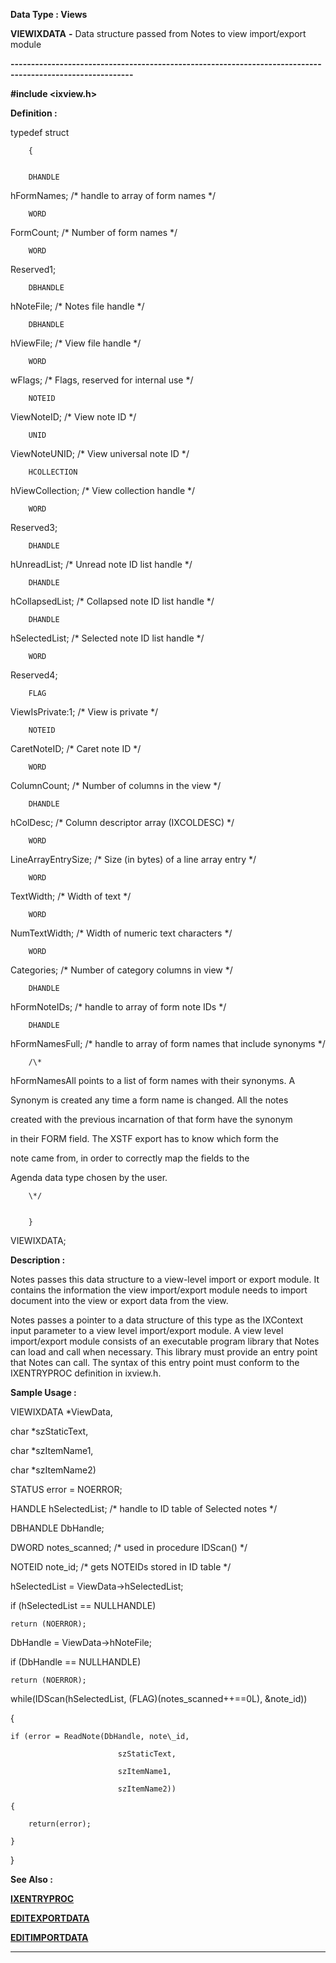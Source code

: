 




<!--
 /\* Font Definitions \*/
 @font-face
 {font-family:Courier;
 panose-1:2 7 4 9 2 2 5 2 4 4;}
@font-face
 {font-family:"Tms Rmn";
 panose-1:2 2 6 3 4 5 5 2 3 4;}
@font-face
 {font-family:Helv;
 panose-1:2 11 6 4 2 2 2 3 2 4;}
@font-face
 {font-family:"Cambria Math";
 panose-1:2 4 5 3 5 4 6 3 2 4;}
 /\* Style Definitions \*/
 p.MsoNormal, li.MsoNormal, div.MsoNormal
 {margin-top:0cm;
 margin-right:0cm;
 margin-bottom:8.0pt;
 margin-left:0cm;
 line-height:107%;
 font-size:11.0pt;
 font-family:"Calibri",sans-serif;}
.MsoChpDefault
 {font-size:11.0pt;}
.MsoPapDefault
 {margin-bottom:8.0pt;
 line-height:107%;}
 /\* Page Definitions \*/
 @page WordSection1
 {size:612.0pt 792.0pt;
 margin:72.0pt 72.0pt 72.0pt 72.0pt;}
div.WordSection1
 {page:WordSection1;}
-->




 


**Data Type : Views**



**VIEWIXDATA** **-** Data
structure passed from Notes to view import/export module


**----------------------------------------------------------------------------------------------------------**



**#include
<ixview.h>**



**Definition :**



  

typedef struct


        {


        DHANDLE
hFormNames;                                  /\* handle to array of form names
\*/


        WORD  
FormCount;                                    /\* Number of form names \*/


        WORD  
Reserved1;


        DBHANDLE
hNoteFile;                                  /\* Notes file handle \*/


        DBHANDLE
hViewFile;                                  /\* View file handle \*/


        WORD  
wFlags;                                       /\* Flags, reserved for internal
use \*/


        NOTEID
ViewNoteID;                                   /\* View note ID \*/


        UNID  
ViewNoteUNID;                         /\* View universal note ID \*/


        HCOLLECTION
hViewCollection;          /\* View collection handle \*/


        WORD  
Reserved3;


        DHANDLE
hUnreadList;                                 /\* Unread note ID list handle \*/


        DHANDLE
hCollapsedList;                              /\* Collapsed note ID list handle
\*/


        DHANDLE
hSelectedList;                       /\* Selected note ID list handle \*/


        WORD  
Reserved4;


        FLAG
ViewIsPrivate:1;                        /\* View is private \*/


        NOTEID
CaretNoteID;                          /\* Caret note ID \*/


        WORD
ColumnCount;                                    /\* Number of columns in the
view \*/


        DHANDLE
hColDesc;                                    /\* Column descriptor array
(IXCOLDESC) \*/


        WORD
LineArrayEntrySize;                     /\* Size (in bytes) of a line array
entry \*/


        WORD
TextWidth;                                             /\* Width of text \*/


        WORD
NumTextWidth;                                   /\* Width of numeric text
characters \*/


        WORD
Categories;                                     /\* Number of category columns
in view \*/


        DHANDLE
hFormNoteIDs;                        /\* handle to array of form note IDs \*/


        DHANDLE
hFormNamesFull;                              /\* handle to array of form names
that include synonyms \*/


        /\*
hFormNamesAll points to a list of form names with their synonyms.  A


          
Synonym is created any time a form name is changed.  All the notes


          
created with the previous incarnation of that form have the synonym


          
in their FORM field.  The XSTF export has to know which form the


          
note came from, in order to correctly map the fields to the


          
Agenda data type chosen by the user.


        \*/


        }
VIEWIXDATA;


 


 


**Description :**



Notes passes
this data structure to a view-level import or export module. It contains the
information the view import/export module needs to import document into the
view or export data from the view.  

  

Notes passes a pointer to a data structure of this type as the IXContext input
parameter to a view level import/export module. A view level import/export
module consists of an executable program library that Notes can load and call
when necessary. This library must provide an entry point that Notes can call. The
syntax of this entry point must conform to the IXENTRYPROC definition in
ixview.h.


 **Sample Usage :**



VIEWIXDATA \*ViewData,  

char    \*szStaticText,  

char    \*szItemName1,  

char    \*szItemName2)  

STATUS   error = NOERROR;  

HANDLE   hSelectedList; /\* handle to ID table of Selected notes \*/  

DBHANDLE DbHandle;  

DWORD    notes\_scanned;  /\* used in procedure IDScan() \*/  

NOTEID   note\_id;        /\* gets NOTEIDs stored in ID table \*/  

      

          

hSelectedList = ViewData->hSelectedList;  

if (hSelectedList == NULLHANDLE)  

    return (NOERROR);  

  

DbHandle = ViewData->hNoteFile;  

if (DbHandle == NULLHANDLE)  

    return (NOERROR);  

  

while(IDScan(hSelectedList, (FLAG)(notes\_scanned++==0L), &note\_id))  

{  

    if (error = ReadNote(DbHandle, note\_id,  

                            szStaticText,  

                            szItemName1,  

                            szItemName2))  

    {  

        return(error);  

    }  

}


 **See Also :**


**[IXENTRYPROC](IXENTRYPROC.md)**


**[EDITEXPORTDATA](EDITEXPORTDATA.md)**


**[EDITIMPORTDATA](EDITIMPORTDATA.md)**



----------------------------------------------------------------------------------------------------------


 





